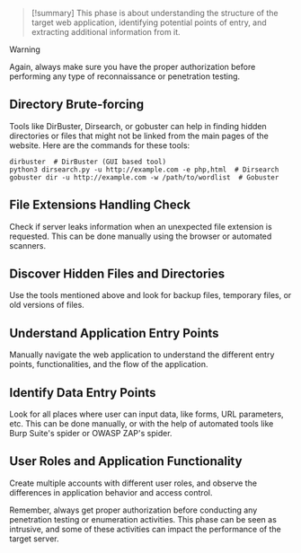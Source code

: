 
> [!summary] 
> This phase is about understanding the structure of the target web application, identifying potential points of entry, and extracting additional information from it. 

> [!warning] 
> Again, always make sure you have the proper authorization before performing any type of reconnaissance or penetration testing. 


## Directory Brute-forcing

Tools like DirBuster, Dirsearch, or gobuster can help in finding hidden directories or files that might not be linked from the main pages of the website. Here are the commands for these tools:

``` 
dirbuster  # DirBuster (GUI based tool)
python3 dirsearch.py -u http://example.com -e php,html  # Dirsearch
gobuster dir -u http://example.com -w /path/to/wordlist  # Gobuster
```
    
## File Extensions Handling Check

Check if server leaks information when an unexpected file extension is requested. This can be done manually using the browser or automated scanners.



## Discover Hidden Files and Directories

Use the tools mentioned above and look for backup files, temporary files, or old versions of files.


## Understand Application Entry Points

Manually navigate the web application to understand the different entry points, functionalities, and the flow of the application.


## Identify Data Entry Points
Look for all places where user can input data, like forms, URL parameters, etc. This can be done manually, or with the help of automated tools like Burp Suite's spider or OWASP ZAP's spider.

## User Roles and Application Functionality

Create multiple accounts with different user roles, and observe the differences in application behavior and access control.

Remember, always get proper authorization before conducting any penetration testing or enumeration activities. This phase can be seen as intrusive, and some of these activities can impact the performance of the target server.